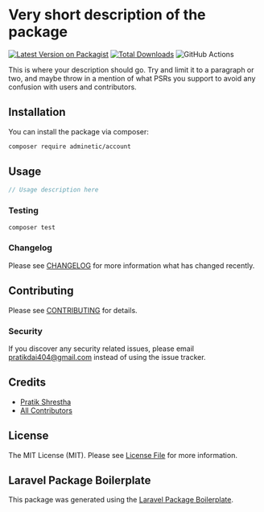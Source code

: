 # Very short description of the package

[![Latest Version on Packagist](https://img.shields.io/packagist/v/adminetic/account.svg?style=flat-square)](https://packagist.org/packages/adminetic/account)
[![Total Downloads](https://img.shields.io/packagist/dt/adminetic/account.svg?style=flat-square)](https://packagist.org/packages/adminetic/account)
![GitHub Actions](https://github.com/adminetic/account/actions/workflows/main.yml/badge.svg)

This is where your description should go. Try and limit it to a paragraph or two, and maybe throw in a mention of what PSRs you support to avoid any confusion with users and contributors.

## Installation

You can install the package via composer:

```bash
composer require adminetic/account
```

## Usage

```php
// Usage description here
```

### Testing

```bash
composer test
```

### Changelog

Please see [CHANGELOG](CHANGELOG.md) for more information what has changed recently.

## Contributing

Please see [CONTRIBUTING](CONTRIBUTING.md) for details.

### Security

If you discover any security related issues, please email pratikdai404@gmail.com instead of using the issue tracker.

## Credits

-   [Pratik Shrestha](https://github.com/adminetic)
-   [All Contributors](../../contributors)

## License

The MIT License (MIT). Please see [License File](LICENSE.md) for more information.

## Laravel Package Boilerplate

This package was generated using the [Laravel Package Boilerplate](https://laravelpackageboilerplate.com).
